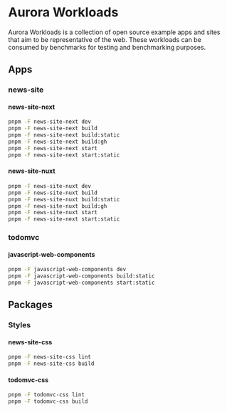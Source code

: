 # Aurora Workloads

Aurora Workloads is a collection of open source example apps and sites that aim to be representative of the web. These workloads can be consumed by benchmarks for testing and benchmarking purposes.

## Apps

### news-site

#### news-site-next

```bash
pnpm -F news-site-next dev
pnpm -F news-site-next build
pnpm -F news-site-next build:static
pnpm -F news-site-next build:gh
pnpm -F news-site-next start
pnpm -F news-site-next start:static
```

#### news-site-nuxt

```bash
pnpm -F news-site-nuxt dev
pnpm -F news-site-nuxt build
pnpm -F news-site-nuxt build:static
pnpm -F news-site-nuxt build:gh
pnpm -F news-site-nuxt start
pnpm -F news-site-next start:static
```

### todomvc

#### javascript-web-components

```bash
pnpm -F javascript-web-components dev
pnpm -F javascript-web-components build:static
pnpm -F javascript-web-components start:static
```

## Packages

### Styles

#### news-site-css

```bash
pnpm -F news-site-css lint
pnpm -F news-site-css build
```

#### todomvc-css

```bash
pnpm -F todomvc-css lint
pnpm -F todomvc-css build
```